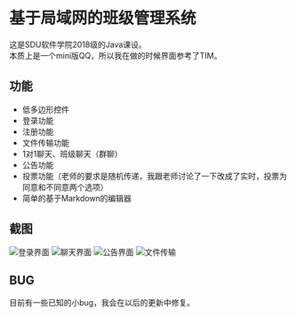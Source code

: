# 基于局域网的班级管理系统
这是SDU软件学院2018级的Java课设。  
本质上是一个mini版QQ，所以我在做的时候界面参考了TIM。

## 功能
- 低多边形控件
- 登录功能
- 注册功能
- 文件传输功能
- 1对1聊天、班级聊天（群聊）
- 公告功能
- 投票功能（老师的要求是随机传递，我跟老师讨论了一下改成了实时，投票为同意和不同意两个选项）
- 简单的基于Markdown的编辑器

## 截图

![登录界面](https://s2.ax1x.com/2019/03/21/A3ncfH.gif)
![聊天界面](https://s2.ax1x.com/2019/03/21/A3nXXq.png)
![公告界面](https://s2.ax1x.com/2019/03/21/A3u9NF.png)
![文件传输](https://s2.ax1x.com/2019/03/21/A3uF39.png)

## BUG
目前有一些已知的小bug，我会在以后的更新中修复。
